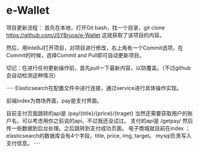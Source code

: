 # e-Wallet

项目更新流程：
首先在本地，打开Git bash，找一个目录，git clone https://github.com/JSYBruce/e-Wallet
这就获取了该项目的内容。

然后，用IntelliJ打开项目，对项目进行修改，右上角有一个Commit选项，在Commit的时候，选择Commit and Pull即可自动更新项目。

切记：在进行任何更新操作前，首先pull一下最新内容，以防覆盖。（不过github会自动检测这种情况）



·····
Elasticsearch在配置文件中进行连接，通过service进行具体操作实现。

前端index为商场界面，pay是支付界面。

目前支付页面跳转的api是 /pay/{title}/{price}/{traget}  当然还需要获取用户的账户名，可以考虑用你之前说的api，不过我还没试过。
支付的api是 /getpay/ 然后传一些数据到后台处理。之后跳转到支付成功页面。
电子商城就目前在index ；
elasticsearch的数据库会有4个字段，title, price, img, target。
mysql负责写入支付信息。
····
